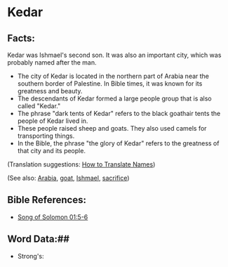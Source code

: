 # Kedar #

## Facts: ##

Kedar was Ishmael's second son. It was also an important city, which was probably named after the man.

* The city of Kedar is located in the northern part of Arabia near the southern border of Palestine. In Bible times, it was known for its greatness and beauty.
* The descendants of Kedar formed a large people group that is also called "Kedar."
* The phrase "dark tents of Kedar" refers to the black goathair tents the people of Kedar lived in.
* These people raised sheep and goats. They also used camels for transporting things.
* In the Bible, the phrase "the glory of Kedar" refers to the greatness of that city and its people.

(Translation suggestions: [How to Translate Names](rc://en/ta/man/translate/translate-names))

(See also: [Arabia](../other/arabia.md), [goat](../other/goat.md), [Ishmael](../other/ishmael.md), [sacrifice](../other/sacrifice.md))

## Bible References: ##

* [Song of Solomon 01:5-6](rc://en/tn/help/sng/01/05)

## Word Data:##

* Strong's: 

